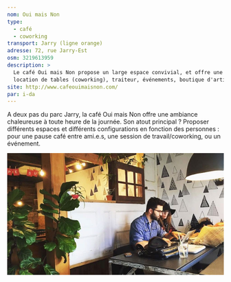 ```yaml
---
nom: Oui mais Non
type: 
  - café 
  - coworking
transport: Jarry (ligne orange)
adresse: 72, rue Jarry-Est
osm: 3219613959
description: > 
  Le café Oui mais Non propose un large espace convivial, et offre une multitude de services adaptés : 
  location de tables (coworking), traiteur, événements, boutique d'artisans locaux. 
site: http://www.cafeouimaisnon.com/
par: i-da
---
```


A deux pas du parc Jarry, la café Oui mais Non offre une ambiance chaleureuse à toute heure de la journée. Son atout principal ?
Proposer différents espaces et différents configurations en fonction des personnes : pour une pause café entre ami.e.s,
une session de travail/coworking, ou un événement. 

![Café Oui mais Non](./media/cafe-oui-mais-non-2.jpg)
